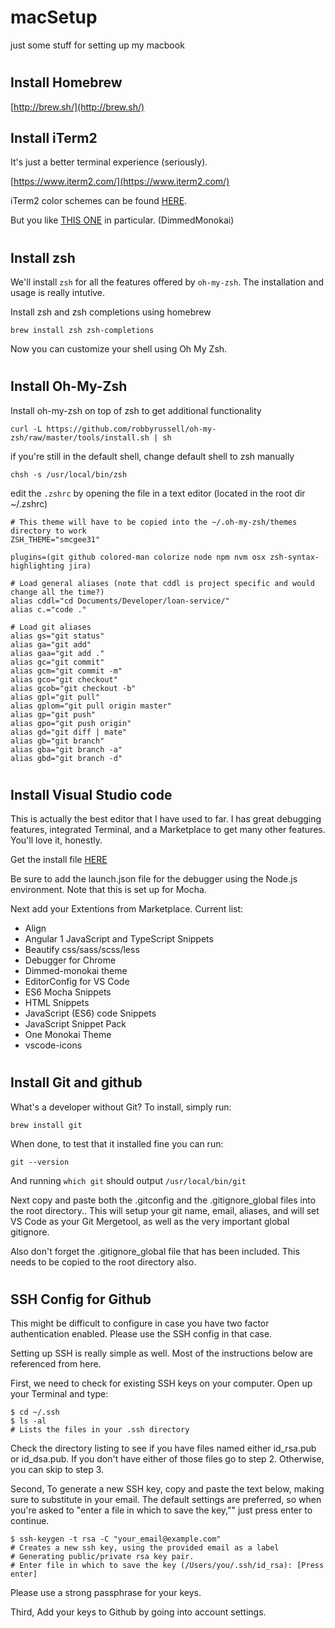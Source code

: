 # macSetup
just some stuff for setting up my macbook
#
## Install Homebrew

[http://brew.sh/](http://brew.sh/)

## Install iTerm2

It's just a better terminal experience (seriously).

[https://www.iterm2.com/](https://www.iterm2.com/)

iTerm2 color schemes can be found [HERE](https://github.com/mbadolato/iTerm2-Color-Schemes/tree/master/schemes).

But you like [THIS ONE](https://github.com/mbadolato/iTerm2-Color-Schemes/blob/master/schemes/DimmedMonokai.itermcolors) in particular. (DimmedMonokai)
#
## Install zsh

We'll install `zsh` for all the features offered by `oh-my-zsh`. The installation and usage is really intutive.

Install zsh and zsh completions using homebrew
```
brew install zsh zsh-completions
```
Now you can customize your shell using Oh My Zsh.
#
## Install Oh-My-Zsh
Install oh-my-zsh on top of zsh to get additional functionality
```
curl -L https://github.com/robbyrussell/oh-my-zsh/raw/master/tools/install.sh | sh
```
if you're still in the default shell, change default shell to zsh manually
```
chsh -s /usr/local/bin/zsh
```
edit the `.zshrc` by opening the file in a text editor (located in the root dir ~/.zshrc)
```
# This theme will have to be copied into the ~/.oh-my-zsh/themes directory to work
ZSH_THEME="smcgee31"

plugins=(git github colored-man colorize node npm nvm osx zsh-syntax-highlighting jira)

# Load general aliases (note that cddl is project specific and would change all the time?)
alias cddl="cd Documents/Developer/loan-service/"
alias c.="code ."

# Load git aliases
alias gs="git status"
alias ga="git add"
alias gaa="git add ."
alias gc="git commit"
alias gcm="git commit -m"
alias gco="git checkout"
alias gcob="git checkout -b"
alias gpl="git pull"
alias gplom="git pull origin master"
alias gp="git push"
alias gpo="git push origin"
alias gd="git diff | mate"
alias gb="git branch"
alias gba="git branch -a"
alias gbd="git branch -d"
```
#
## Install Visual Studio code

This is actually the best editor that I have used to far. I has great debugging features, integrated Terminal, and a Marketplace to get many other features. You'll love it, honestly.

Get the install file [HERE](https://code.visualstudio.com/)

Be sure to add the launch.json file for the debugger using the Node.js environment. Note that this is set up for Mocha.

Next add your Extentions from Marketplace. Current list:
* Align
* Angular 1 JavaScript and TypeScript Snippets
* Beautify css/sass/scss/less
* Debugger for Chrome
* Dimmed-monokai theme
* EditorConfig for VS Code
* ES6 Mocha Snippets
* HTML Snippets
* JavaScript (ES6) code Snippets
* JavaScript Snippet Pack
* One Monokai Theme
* vscode-icons
#
## Install Git and github
What's a developer without Git? To install, simply run:
```
brew install git
```
When done, to test that it installed fine you can run:
```
git --version
```
And running `which git` should output `/usr/local/bin/git`

Next copy and paste both the .gitconfig and the .gitignore_global files into the root directory..
This will setup your git name, email, aliases, and will set VS Code as your Git Mergetool, as well as the very important global gitignore.

Also don't forget the .gitignore_global file that has been included. This needs to be copied to the root directory also.
#
## SSH Config for Github
This might be difficult to configure in case you have two factor authentication enabled. Please use the SSH config in that case.

Setting up SSH is really simple as well. Most of the instructions below are referenced from here.

First, we need to check for existing SSH keys on your computer. Open up your Terminal and type:
```
$ cd ~/.ssh
$ ls -al
# Lists the files in your .ssh directory
```
Check the directory listing to see if you have files named either id_rsa.pub or id_dsa.pub. If you don't have either of those files go to step 2. Otherwise, you can skip to step 3.

Second, To generate a new SSH key, copy and paste the text below, making sure to substitute in your email. The default settings are preferred, so when you're asked to "enter a file in which to save the key,"" just press enter to continue.
```
$ ssh-keygen -t rsa -C "your_email@example.com"
# Creates a new ssh key, using the provided email as a label
# Generating public/private rsa key pair.
# Enter file in which to save the key (/Users/you/.ssh/id_rsa): [Press enter]
```
Please use a strong passphrase for your keys.

Third, Add your keys to Github by going into account settings.






